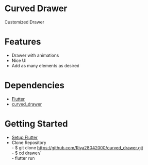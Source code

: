# Curved Drawer

Customized Drawer



# Features

- Drawer with animations
- Nice UI
- Add as many elements as desired



# Dependencies

- [Flutter](https://flutter.dev/)
- [curved_drawer](https://pub.dev/packages/curved_drawer)



# Getting Started

- [Setup Flutter](https://flutter.dev/docs/get-started/install)
- Clone Repository<br>
      -  $ git clone https://github.com/Riya28042000/curved_drawer.git<br>
      -  $ cd drawer/<br>
      -  flutter run<br>
      
      
      
